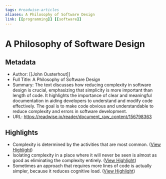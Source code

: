 ```yaml
---
tags: #readwise-articles
aliases: A Philosophy of Software Design
link: [[programming]] [[software]]
---
```

# A Philosophy of Software Design

## Metadata
- Author: [[John Ousterhout]]
- Full Title: A Philosophy of Software Design
- Summary: The text discusses how reducing complexity in software design is crucial, emphasizing that simplicity is more important than length of code. It highlights the importance of clear and meaningful documentation in aiding developers to understand and modify code effectively. The goal is to make code obvious and understandable to reduce complexity and errors in software development.
- URL: https://readwise.io/reader/document_raw_content/156798363

## Highlights
- Complexity is determined by the activities that are most common. ([View Highlight](https://read.readwise.io/read/01ht45mjpbj1kts38tw3xs0ee1))
- Isolating complexity in a place where it will never be seen is almost as good as eliminating the complexity entirely. ([View Highlight](https://read.readwise.io/read/01ht45nwcbe5rqyjbgd60yzh09))
- Sometimes an approach that requires more lines of code is actually simpler, because it reduces cognitive load. ([View Highlight](https://read.readwise.io/read/01ht45t6xn7jp7sj8f0zzysvkt))
